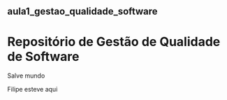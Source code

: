 ## aula1_gestao_qualidade_software
# Repositório de Gestão de Qualidade de Software
Salve mundo

Filipe esteve aqui
